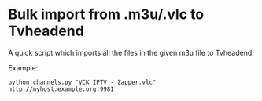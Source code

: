 # Bulk import from .m3u/.vlc to Tvheadend
A quick script which imports all the files in the given
m3u file to Tvheadend.

Example:
```
python channels.py "VCK IPTV - Zapper.vlc" http://myhost.example.org:9981
```
